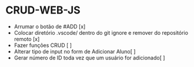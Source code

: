 # CRUD-WEB-JS

- Arrumar o botão de #ADD [x]
- Colocar diretório .vscode/ dentro do git ignore e remover do repositório remoto [x]
- Fazer funções CRUD [ ]
- Alterar tipo de input no form de Adicionar Aluno[ ]
- Gerar número de ID toda vez que um usuário for adicionado[ ]
